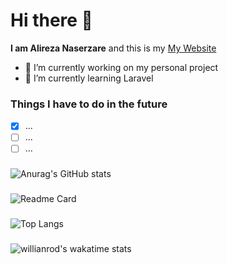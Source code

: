 # Hi there 👋
**I am Alireza Naserzare** and this is my [My Website](https://naserzare.com)
- 🔭 I’m currently working on my personal project
- 🌱 I’m currently learning Laravel

### Things I have to do in the future 
- [x] ...
- [ ] ...
- [ ] ...
###
![Anurag's GitHub stats](https://github-readme-stats.vercel.app/api?username=naserzare&show_icons=true&theme=radical)
###
![Readme Card](https://github-readme-stats.vercel.app/api/pin/?username=naserzare&repo=naserzare&theme=radical)
###
![Top Langs](https://github-readme-stats.vercel.app/api/top-langs/?username=anuraghazra&layout=compact&theme=radical)
###
![willianrod's wakatime stats](https://github-readme-stats.vercel.app/api/wakatime?username=willianrod&layout=compact&theme=radical)




<!-- - ### Github Streaks
<img src="https://github-readme-streak-stats.herokuapp.com/?user=naserzare&theme=dark" width="45%" align="right">
<!-- - ### Github Stats -->
<!-- <img src="https://github-readme-stats.vercel.app/api?username=naserzare&show_icons=true&theme=gotham" alt="github stats" width="45%" align="left"/> -->
<!-- - ### Top Languages
 ![Top Langs](https://github-readme-stats.vercel.app/api/top-langs/?username=kritika-pattalam&layout=compact) -->
